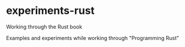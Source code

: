 # experiments-rust
Working through the Rust book

Examples and experiments while working through "Programming Rust"
